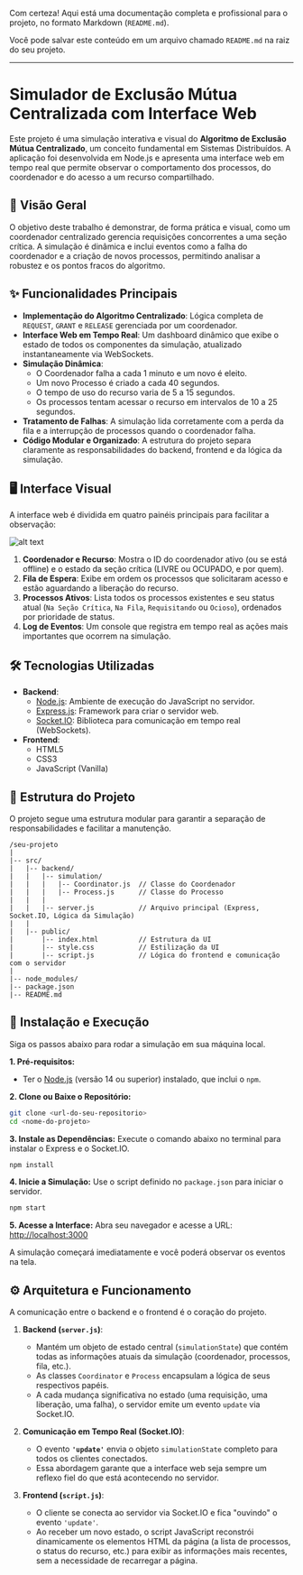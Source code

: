 Com certeza\! Aqui está uma documentação completa e profissional para o projeto, no formato Markdown (`README.md`).

Você pode salvar este conteúdo em um arquivo chamado `README.md` na raiz do seu projeto.

-----

# Simulador de Exclusão Mútua Centralizada com Interface Web

Este projeto é uma simulação interativa e visual do **Algoritmo de Exclusão Mútua Centralizado**, um conceito fundamental em Sistemas Distribuídos. A aplicação foi desenvolvida em Node.js e apresenta uma interface web em tempo real que permite observar o comportamento dos processos, do coordenador e do acesso a um recurso compartilhado.

## 📜 Visão Geral

O objetivo deste trabalho é demonstrar, de forma prática e visual, como um coordenador centralizado gerencia requisições concorrentes a uma seção crítica. A simulação é dinâmica e inclui eventos como a falha do coordenador e a criação de novos processos, permitindo analisar a robustez e os pontos fracos do algoritmo.

## ✨ Funcionalidades Principais

  * **Implementação do Algoritmo Centralizado**: Lógica completa de `REQUEST`, `GRANT` e `RELEASE` gerenciada por um coordenador.
  * **Interface Web em Tempo Real**: Um dashboard dinâmico que exibe o estado de todos os componentes da simulação, atualizado instantaneamente via WebSockets.
  * **Simulação Dinâmica**:
      * O Coordenador falha a cada 1 minuto e um novo é eleito.
      * Um novo Processo é criado a cada 40 segundos.
      * O tempo de uso do recurso varia de 5 a 15 segundos.
      * Os processos tentam acessar o recurso em intervalos de 10 a 25 segundos.
  * **Tratamento de Falhas**: A simulação lida corretamente com a perda da fila e a interrupção de processos quando o coordenador falha.
  * **Código Modular e Organizado**: A estrutura do projeto separa claramente as responsabilidades do backend, frontend e da lógica da simulação.

## 🖥️ Interface Visual

A interface web é dividida em quatro painéis principais para facilitar a observação:

![alt text](image.png)

1.  **Coordenador e Recurso**: Mostra o ID do coordenador ativo (ou se está offline) e o estado da seção crítica (LIVRE ou OCUPADO, e por quem).
2.  **Fila de Espera**: Exibe em ordem os processos que solicitaram acesso e estão aguardando a liberação do recurso.
3.  **Processos Ativos**: Lista todos os processos existentes e seu status atual (`Na Seção Crítica`, `Na Fila`, `Requisitando` ou `Ocioso`), ordenados por prioridade de status.
4.  **Log de Eventos**: Um console que registra em tempo real as ações mais importantes que ocorrem na simulação.

## 🛠️ Tecnologias Utilizadas

  * **Backend**:
      * [Node.js](https://nodejs.org/): Ambiente de execução do JavaScript no servidor.
      * [Express.js](https://expressjs.com/): Framework para criar o servidor web.
      * [Socket.IO](https://socket.io/): Biblioteca para comunicação em tempo real (WebSockets).
  * **Frontend**:
      * HTML5
      * CSS3
      * JavaScript (Vanilla)

## 📁 Estrutura do Projeto

O projeto segue uma estrutura modular para garantir a separação de responsabilidades e facilitar a manutenção.

```
/seu-projeto
|
|-- src/
|   |-- backend/
|   |   |-- simulation/
|   |   |   |-- Coordinator.js  // Classe do Coordenador
|   |   |   |-- Process.js      // Classe do Processo
|   |   |
|   |   |-- server.js           // Arquivo principal (Express, Socket.IO, Lógica da Simulação)
|   |
|   |-- public/
|       |-- index.html          // Estrutura da UI
|       |-- style.css           // Estilização da UI
|       |-- script.js           // Lógica do frontend e comunicação com o servidor
|
|-- node_modules/
|-- package.json
|-- README.md
```

## 🚀 Instalação e Execução

Siga os passos abaixo para rodar a simulação em sua máquina local.

**1. Pré-requisitos:**

  * Ter o [Node.js](https://nodejs.org/) (versão 14 ou superior) instalado, que inclui o `npm`.

**2. Clone ou Baixe o Repositório:**

```bash
git clone <url-do-seu-repositorio>
cd <nome-do-projeto>
```

**3. Instale as Dependências:**
Execute o comando abaixo no terminal para instalar o Express e o Socket.IO.

```bash
npm install
```

**4. Inicie a Simulação:**
Use o script definido no `package.json` para iniciar o servidor.

```bash
npm start
```

**5. Acesse a Interface:**
Abra seu navegador e acesse a URL:
[http://localhost:3000](https://www.google.com/search?q=http://localhost:3000)

A simulação começará imediatamente e você poderá observar os eventos na tela.

## ⚙️ Arquitetura e Funcionamento

A comunicação entre o backend e o frontend é o coração do projeto.

1.  **Backend (`server.js`)**:

      * Mantém um objeto de estado central (`simulationState`) que contém todas as informações atuais da simulação (coordenador, processos, fila, etc.).
      * As classes `Coordinator` e `Process` encapsulam a lógica de seus respectivos papéis.
      * A cada mudança significativa no estado (uma requisição, uma liberação, uma falha), o servidor emite um evento `update` via Socket.IO.

2.  **Comunicação em Tempo Real (Socket.IO)**:

      * O evento **`'update'`** envia o objeto `simulationState` completo para todos os clientes conectados.
      * Essa abordagem garante que a interface web seja sempre um reflexo fiel do que está acontecendo no servidor.

3.  **Frontend (`script.js`)**:

      * O cliente se conecta ao servidor via Socket.IO e fica "ouvindo" o evento `'update'`.
      * Ao receber um novo estado, o script JavaScript reconstrói dinamicamente os elementos HTML da página (a lista de processos, o status do recurso, etc.) para exibir as informações mais recentes, sem a necessidade de recarregar a página.

